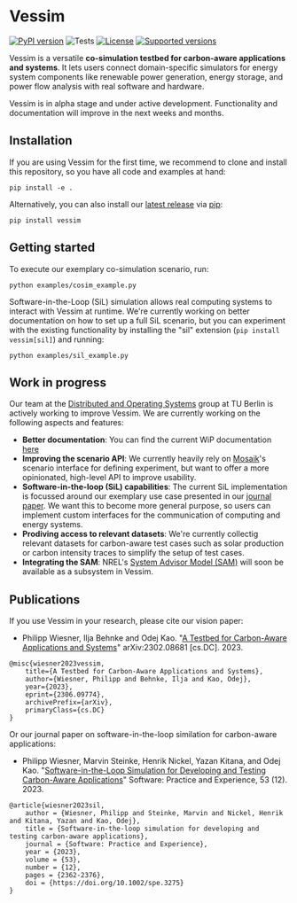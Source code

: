 # Vessim

[![PyPI version](https://img.shields.io/pypi/v/vessim.svg?color=52c72b)](https://pypi.org/project/vessim/)
![Tests](https://github.com/dos-group/vessim/actions/workflows/linting-and-testing.yml/badge.svg)
[![License](https://img.shields.io/pypi/l/vessim.svg)](https://pypi.org/project/vessim/)
[![Supported versions](https://img.shields.io/pypi/pyversions/vessim.svg)](https://pypi.org/project/vessim/)

Vessim is a versatile **co-simulation testbed for carbon-aware applications and systems**.
It lets users connect domain-specific simulators for energy system components like renewable power generation, 
energy storage, and power flow analysis with real software and hardware.

Vessim is in alpha stage and under active development.
Functionality and documentation will improve in the next weeks and months.


## Installation

If you are using Vessim for the first time, we recommend to clone and install this repository, so you have all
code and examples at hand:

```
pip install -e .
```

Alternatively, you can also install our [latest release](https://pypi.org/project/vessim/) 
via [pip](https://pip.pypa.io/en/stable/quickstart/):

```
pip install vessim
```


## Getting started

To execute our exemplary co-simulation scenario, run:

```
python examples/cosim_example.py
```

Software-in-the-Loop (SiL) simulation allows real computing systems to interact with Vessim at runtime.
We're currently working on better documentation on how to set up a full SiL scenario, but you can experiment with the existing
functionality by installing the "sil" extension (`pip install vessim[sil]`) and running:

```
python examples/sil_example.py
```


## Work in progress

Our team at the [Distributed and Operating Systems](https://distributedsystems.berlin/) group at TU Berlin is actively working to improve Vessim.
We are currently working on the following aspects and features:

- **Better documentation**: You can find the current WiP documentation [here](https://vessim.readthedocs.io/en/latest/)
- **Improving the scenario API**: We currently heavily rely on [Mosaik](https://mosaik.offis.de/)'s scenario interface for defining experiment, but want to offer a more opinionated, high-level API to improve usability.
- **Software-in-the-loop (SiL) capabilities**: The current SiL implementation is focussed around our exemplary use case presented in our [journal paper](https://doi.org/10.1002/spe.3275). We want this to become more general purpose, so users can implement custom interfaces for the communication of computing and energy systems.
- **Prodiving access to relevant datasets**: We're currently collectig relevant datasets for carbon-aware test cases such as solar production or carbon intensity traces to simplify the setup of test cases.
- **Integrating the SAM**: NREL's [System Advisor Model (SAM)](https://sam.nrel.gov/) will soon be available as a subsystem in Vessim.


## Publications

If you use Vessim in your research, please cite our vision paper:

- Philipp Wiesner, Ilja Behnke and Odej Kao. "[A Testbed for Carbon-Aware Applications and Systems](https://arxiv.org/pdf/2306.09774.pdf)" arXiv:2302.08681 [cs.DC]. 2023.
```
@misc{wiesner2023vessim,
    title={A Testbed for Carbon-Aware Applications and Systems}, 
    author={Wiesner, Philipp and Behnke, Ilja and Kao, Odej},
    year={2023},
    eprint={2306.09774},
    archivePrefix={arXiv},
    primaryClass={cs.DC}
}
```

Or our journal paper on software-in-the-loop similation for carbon-aware applications:
- Philipp Wiesner, Marvin Steinke, Henrik Nickel, Yazan Kitana, and Odej Kao. "[Software-in-the-Loop Simulation for Developing and Testing Carbon-Aware Applications](https://doi.org/10.1002/spe.3275)" Software: Practice and Experience, 53 (12). 2023.
```
@article{wiesner2023sil,
    author = {Wiesner, Philipp and Steinke, Marvin and Nickel, Henrik and Kitana, Yazan and Kao, Odej},
    title = {Software-in-the-loop simulation for developing and testing carbon-aware applications},
    journal = {Software: Practice and Experience},
    year = {2023},
    volume = {53},
    number = {12},
    pages = {2362-2376},
    doi = {https://doi.org/10.1002/spe.3275}
}
```
